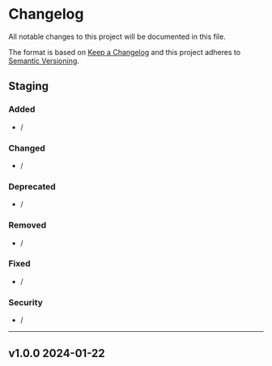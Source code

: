 # Changelog
All notable changes to this project will be documented in this file.

The format is based on [Keep a Changelog](http://keepachangelog.com/en/1.0.0/)
and this project adheres to [Semantic Versioning](http://semver.org/spec/v2.0.0.html).

## Staging

### Added
- /

### Changed
- /

### Deprecated
- /

### Removed
- /

### Fixed
- /

### Security
- /

---
## v1.0.0 2024-01-22
